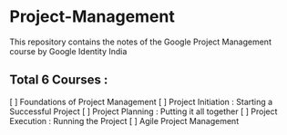 # Project-Management
This repository contains the notes of the Google Project Management course by Google Identity India

## Total 6 Courses :

[ ] Foundations of Project Management
[ ] Project Initiation : Starting a Successful Project 
[ ] Project Planning : Putting it all together
[ ] Project Execution : Running the Project 
[ ] Agile Project Management
